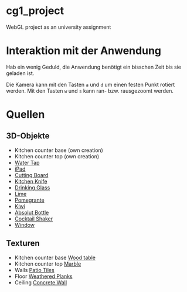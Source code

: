 # cg1_project
WebGL project as an university assignment

# Interaktion mit der Anwendung
Hab ein wenig Geduld, die Anwendung benötigt ein bisschen Zeit bis sie geladen ist.

Die Kamera kann mit den Tasten `a` und `d` um einen festen Punkt rotiert werden.
Mit den Tasten `w` und `s` kann ran- bzw. rausgezoomt werden.

# Quellen

## 3D-Objekte
- Kitchen counter base (own creation)
- Kitchen counter top (own creation)
- [Water Tap](https://sketchfab.com/3d-models/boiling-water-tap-b97e6b20be564f1e85c104c2e9e50766)
- [iPad](https://www.cgtrader.com/free-3d-models/electronics/other/ipad-pro)
- [Cutting Board](https://www.turbosquid.com/3d-models/free-chopping-board-3d-model/538266)
- [Kitchen Knife](https://sketchfab.com/3d-models/cc0-kitchen-knife-9abb11c72259417682d790513ea5541f)
- [Drinking Glass](https://sketchfab.com/3d-models/drinking-glass-09c765956e0d427485ead3469179b0ba)
 - [Lime](https://polyhaven.com/a/food_lime_01)
- [Pomegrante](https://polyhaven.com/a/food_pomegranate_01)
- [Kiwi](https://polyhaven.com/a/food_kiwi_01)
- [Absolut Bottle](https://sketchfab.com/3d-models/absolut-vodka-1l-bottle-e11913a2fcdb41d5badfa841d6448c90)
- [Cocktail Shaker](https://sketchfab.com/3d-models/absolut-vodka-1l-bottle-e11913a2fcdb41d5badfa841d6448c90)
- [Window](https://sketchfab.com/3d-models/wooden-window-352ebe31b9d346869f7e86e840276d44)
## Texturen
- Kitchen counter base [Wood table](https://polyhaven.com/a/wood_table_001)
- Kitchen counter top [Marble](https://polyhaven.com/a/marble_01)
- Walls [Patio Tiles](https://polyhaven.com/a/patio_tiles)
- Floor [Weathered Planks](https://polyhaven.com/a/weathered_planks)
- Ceiling [Concrete Wall](https://polyhaven.com/a/concrete_wall_007)
